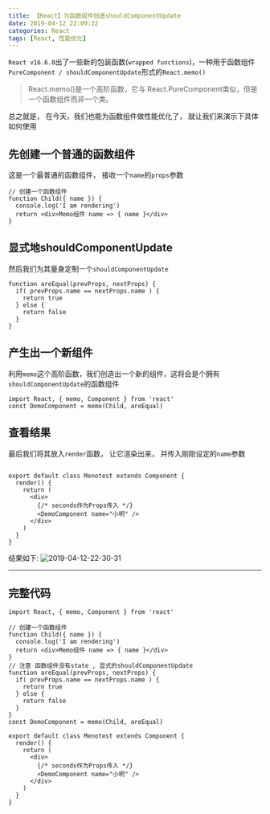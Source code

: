 ```yaml
---
title: 【React】为函数组件创造shouldComponentUpdate
date: 2019-04-12 22:09:22
categories: React 
tags: [React, 性能优化]
---
```



`React v16.6.0`出了一些新的包装函数(`wrapped functions`)，一种用于函数组件`PureComponent / shouldComponentUpdate`形式的`React.memo()`

> React.memo()是一个高阶函数，它与 React.PureComponent类似，但是一个函数组件而非一个类。


总之就是， 在今天，我们也能为函数组件做性能优化了， 就让我们来演示下具体如何使用

## 先创建一个普通的函数组件

这是一个最普通的函数组件， 接收一个`name`的`props`参数
```Js
// 创建一个函数组件
function Child({ name }) {
  console.log('I am rendering')
  return <div>Memo组件 name => { name }</div>
}
```
## 显式地shouldComponentUpdate
然后我们为其量身定制一个`shouldComponentUpdate`
```Js
function areEqual(prevProps, nextProps) {
  if( prevProps.name == nextProps.name ) {
    return true
  } else {
    return false
  }
}
```
## 产生出一个新组件
利用`memo`这个高阶函数，我们创造出一个新的组件，这将会是个拥有`shouldComponentUpdate`的函数组件
```Js
import React, { memo, Component } from 'react'
const DemoComponent = memo(Child, areEqual)
```

## 查看结果
最后我们将其放入`render`函数， 让它渲染出来， 并传入刚刚设定的`name`参数
```Js

export default class Menotest extends Component {
  render() {
    return (
      <div>
        {/* seconds作为Props传入 */}
        <DemoComponent name="小明" />
      </div>
    )
  }
}
```


结果如下:
![2019-04-12-22-30-31](http://img.nixiaolei.com/2019-04-12-22-30-31.png)

*** 

## 完整代码
```Js
import React, { memo, Component } from 'react'

// 创建一个函数组件
function Child({ name }) {
  console.log('I am rendering')
  return <div>Memo组件 name => { name }</div>
}
// 注意 函数组件没有state , 显式的shouldComponentUpdate
function areEqual(prevProps, nextProps) {
  if( prevProps.name == nextProps.name ) {
    return true
  } else {
    return false
  }
}
const DemoComponent = memo(Child, areEqual)

export default class Menotest extends Component {
  render() {
    return (
      <div>
        {/* seconds作为Props传入 */}
        <DemoComponent name="小明" />
      </div>
    )
  }
}
```







